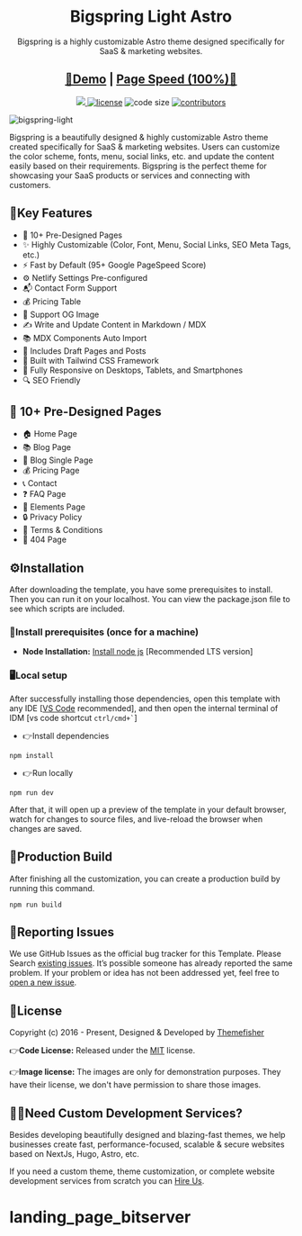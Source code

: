 <h1 align=center>Bigspring Light Astro</h1>
<p align=center>Bigspring is a highly customizable Astro theme designed specifically for SaaS & marketing websites.  
</p>
<h2 align="center"> <a target="_blank" href="https://bigspring-light-astro.vercel.app/" rel="nofollow">👀Demo</a> | <a  target="_blank" href="https://pagespeed.web.dev/report?url=https%3A%2F%2Fbigspring-light-astro.vercel.app%2F&form_factor=desktop">Page Speed (100%)🚀</a>
</h2>

<p align=center>
  <a href="https://github.com/withastro/astro/releases/tag/astro%402.0.11" alt="Contributors">
    <img src="https://img.shields.io/static/v1?label=ASTRO&message=2.0&color=000&logo=astro" />
  </a>

  <a href="https://github.com/themefisher/bigspring-light-astro/blob/main/LICENSE">
    <img src="https://img.shields.io/github/license/themefisher/bigspring-light-astro" alt="license"></a>

  <img src="https://img.shields.io/github/languages/code-size/themefisher/bigspring-light-astro" alt="code size">

  <a href="https://github.com/themefisher/bigspring-light-astro/graphs/contributors">
    <img src="https://img.shields.io/github/contributors/themefisher/bigspring-light-astro" alt="contributors"></a>
</p>

![bigspring-light](https://demo.gethugothemes.com/thumbnails/bigspring-light.png)

Bigspring is a beautifully designed & highly customizable Astro theme created specifically for SaaS & marketing websites.  Users can customize the color scheme, fonts, menu, social links,  etc. and update the content easily based on their requirements. Bigspring is the perfect theme for showcasing your SaaS products or services and connecting with customers.


## 🔑Key Features
- 📄 10+ Pre-Designed Pages
- ✨ Highly Customizable (Color, Font, Menu, Social Links, SEO Meta Tags, etc.)
- ⚡ Fast by Default (95+ Google PageSpeed Score)
- ⚙️ Netlify Settings Pre-configured
- 📬 Contact Form Support
- 💰 Pricing Table
- 🌅 Support OG Image
- ✍️ Write and Update Content in Markdown / MDX
- 📚 MDX Components Auto Import
- 📝 Includes Draft Pages and Posts
- 🚀 Built with Tailwind CSS Framework
- 📱 Fully Responsive on Desktops, Tablets, and Smartphones
- 🔍 SEO Friendly

## 📄 10+ Pre-Designed Pages

- 🏠 Home Page
- 📚 Blog Page
- 📝 Blog Single Page
- 💰 Pricing Page
- 📞 Contact
- ❓ FAQ Page
- 🎨 Elements Page
- 🔒 Privacy Policy
- 📜 Terms & Conditions
- 🚧 404 Page
<!-- installation -->
## ⚙️Installation

After downloading the template, you have some prerequisites to install. Then you can run it on your localhost. You can view the package.json file to see which scripts are included.

### 🔧Install prerequisites (once for a machine)

- **Node Installation:** [Install node js](https://nodejs.org/en/download/) [Recommended LTS version]

### 🖥️Local setup

After successfully installing those dependencies, open this template with any IDE [[VS Code](https://code.visualstudio.com/) recommended], and then open the internal terminal of IDM [vs code shortcut <code>ctrl/cmd+\`</code>]

- 👉Install dependencies

```
npm install
```

- 👉Run locally

```
npm run dev
```

After that, it will open up a preview of the template in your default browser, watch for changes to source files, and live-reload the browser when changes are saved.

## 🔨Production Build

After finishing all the customization, you can create a production build by running this command.

```
npm run build
```

<!-- reporting issue -->
## 🐞Reporting Issues

We use GitHub Issues as the official bug tracker for this Template. Please Search [existing issues](https://github.com/themefisher/bigspring-light-astro/issues). It’s possible someone has already reported the same problem.
If your problem or idea has not been addressed yet, feel free to [open a new issue](https://github.com/themefisher/bigspring-light-astro/issues).

<!-- licence -->
## 📄License

Copyright (c) 2016 - Present, Designed & Developed by [Themefisher](https://themefisher.com)

👉**Code License:** Released under the [MIT](https://github.com/themefisher/bigspring-light-astro/blob/main/LICENSE) license.

👉**Image license:** The images are only for demonstration purposes. They have their license, we don't have permission to share those images.

## 👨‍💻Need Custom Development Services?

Besides developing beautifully designed and blazing-fast themes, we help businesses create fast, performance-focused, scalable & secure websites based on NextJs, Hugo, Astro, etc.

If you need a custom theme, theme customization, or complete website development services from scratch you can [Hire Us](https://themefisher.com/contact). 
# landing_page_bitserver
